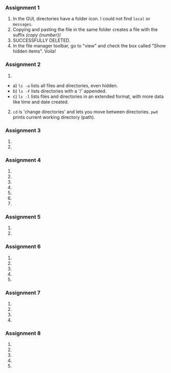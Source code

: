 ### Assignment 1
1. In the GUI, directories have a folder icon. I could not find `local` or `messages`.
2. Copying and pasting the file in the same folder creates a file with the suffix *(copy {number})*
3. SUCCESSFULLY DELETED.
4. In the file manager toolbar, go to "view" and check the box called "Show hidden items". Voila!

### Assignment 2
1. 
  * a) `ls -a` lists all files and directories, even hidden.
  * b) `ls -F` lists directories with a '/' appended.
  * c) `ls -l` lists files and directories in an extended format, with more data like time and date created.
2. `cd` is 'change directories' and lets you move between directories. `pwd` prints current working directory (path).

### Assignment 3
1.
2.

### Assignment 4
1.
2.
3.
4.
5.
6.
7.

### Assignment 5
1.
2.

### Assignment 6
1.
2.
3.
4.
5.

### Assignment 7
1.
2.
3.
4.

### Assignment 8
1.
2.
3.
4.
5.
